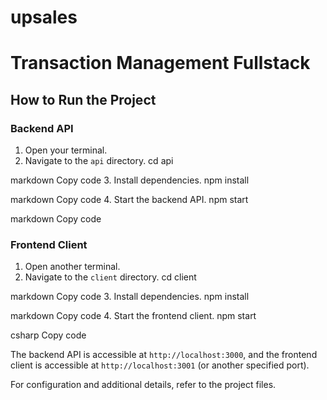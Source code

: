# upsales
# Transaction Management Fullstack

## How to Run the Project

### Backend API
1. Open your terminal.
2. Navigate to the `api` directory.
cd api

markdown
Copy code
3. Install dependencies.
npm install

markdown
Copy code
4. Start the backend API.
npm start

markdown
Copy code

### Frontend Client
1. Open another terminal.
2. Navigate to the `client` directory.
cd client

markdown
Copy code
3. Install dependencies.
npm install

markdown
Copy code
4. Start the frontend client.
npm start

csharp
Copy code

The backend API is accessible at `http://localhost:3000`, and the frontend client is accessible at `http://localhost:3001` (or another specified port).

For configuration and additional details, refer to the project files.
